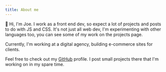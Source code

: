 ```yaml
---
title: About me
---
```


👋 Hi, I'm Joe. I work as a front end dev, so expect a lot of projects and posts to do with JS and CSS. It's not just all web dev, I'm experimenting with other languages too, you can see some of my work on the projects page.

Currently, I'm working at a digital agency, building e-commerce sites for clients.

Feel free to check out my [GitHub](https://github.com/jccit) profile. I post small projects there that I'm working on in my spare time.
